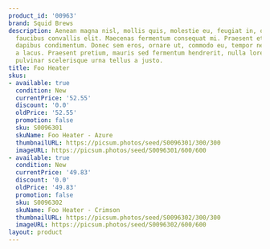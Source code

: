 ```yaml
---
product_id: '00963'
brand: Squid Brews
description: Aenean magna nisl, mollis quis, molestie eu, feugiat in, orci. Proin
  faucibus convallis elit. Maecenas fermentum consequat mi. Praesent et pede vel ante
  dapibus condimentum. Donec sem eros, ornare ut, commodo eu, tempor nec, risus. Mauris
  a lacus. Praesent pretium, mauris sed fermentum hendrerit, nulla lorem iaculis magna,
  pulvinar scelerisque urna tellus a justo.
title: Foo Heater
skus:
- available: true
  condition: New
  currentPrice: '52.55'
  discount: '0.0'
  oldPrice: '52.55'
  promotion: false
  sku: S0096301
  skuName: Foo Heater - Azure
  thumbnailURL: https://picsum.photos/seed/S0096301/300/300
  imageURL: https://picsum.photos/seed/S0096301/600/600
- available: true
  condition: New
  currentPrice: '49.83'
  discount: '0.0'
  oldPrice: '49.83'
  promotion: false
  sku: S0096302
  skuName: Foo Heater - Crimson
  thumbnailURL: https://picsum.photos/seed/S0096302/300/300
  imageURL: https://picsum.photos/seed/S0096302/600/600
layout: product
---
```

